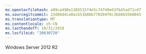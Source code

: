 ```yaml
---
ms.openlocfilehash: a99ca498e1303515f4e5c74740e63fb45ad71cd7
ms.sourcegitcommit: 23d04d4ce0acb51b86b7702b9f0c3bb6b55b0043
ms.translationtype: MT
ms.contentlocale: zh-CN
ms.lasthandoff: 10/31/2019
ms.locfileid: "20630720"
---
```

<Token xmlns:xlink="http://www.w3.org/1999/xlink">Windows Server 2012 R2</Token>